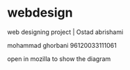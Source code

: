 # webdesign
web designing project | Ostad abrishami 

mohammad ghorbani 
96120033111061

open in mozilla to show the diagram
